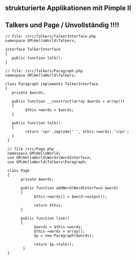 ## strukturierte Applikationen mit Pimple II

## Talkers und Page / Unvollständig !!!!

	// file: /src/Talkers/TalkerInterface.php
	namespace GM\HelloWorld\Talkers;

	interface TalkerInterface
	{
	   public function talk();
	}

	// file: /src/Talkers/Paragraph.php
	namespace GM\HelloWorld\Talkers;

	class Paragraph implements TalkerInterface
	{
	   private $words;

	   public function __construct(array $words = array())
	   {
  		     $this->words = $words;
	   }

	   public function talk()
	   {
		     return '<p>'.implode(' ', $this->words).'</p>';
	   }
	 }

	 // file /src/Page.php
	 namespace GM\HelloWorld;
	 use GM\HelloWorld\Words\WordInterface;
	 use GM\HelloWorld\Talkers\Paragraph;

	 class Page
	 {
		   private $words;
		
		   public function addWord(WordInterface $word)
		   {
			     $this->words[] = $word->output();
				
			     return $this;
		   }

		   public function line()
		   {
			     $words = $this->words;
			     $this->words = array();
			     $p = new Paragraph($words);

			     return $p->talk();
			}
	 }